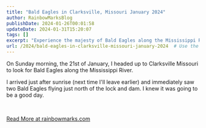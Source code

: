 ```yaml
---
title: "Bald Eagles in Clarksville, Missouri January 2024"
author: RainbowMarksBlog
publishDate: 2024-01-26T00:01:58
updateDate: 2024-01-31T15:20:07
tags: []
excerpt: "Experience the majesty of Bald Eagles along the Mississippi River in Clarksville, Missouri. Visit rainbowmarks.com to read more about this stunning adventure!"
url: /2024/bald-eagles-in-clarksville-missouri-january-2024  # Use the generated URL with year
---
```

<p>On Sunday morning, the 21st of January, I headed up to Clarksville Missouri to look for Bald Eagles along the Mississippi River.</p>  <p>I arrived just after sunrise (next time I'll leave earlier) and immediately saw two Bald Eagles flying just north of the lock and dam. I knew it was going to be a good day.</p>  <p>&nbsp;</p>  <a href="https://rainbowmarks.com/Events/2024/01/BaldEaglesClarksville">Read More at rainbowmarks.com</a>


